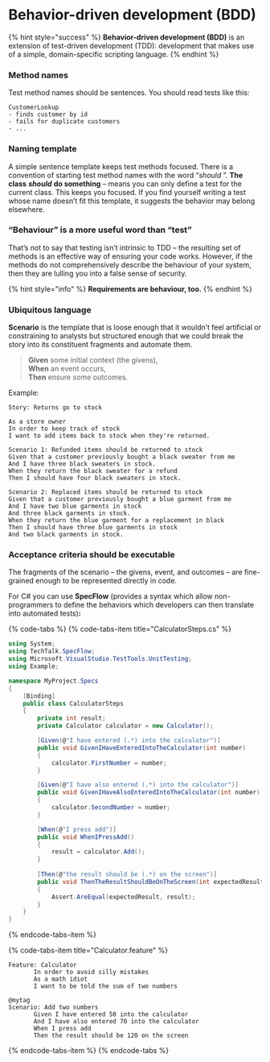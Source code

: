 # Behavior-driven development \(BDD\)

{% hint style="success" %}
**Behavior-driven development \(BDD\)** is an extension of test-driven development \(TDD\): development that makes use of a simple, domain-specific scripting language.
{% endhint %}

### Method names

Test method names should be sentences. You should read tests like this:

```text
CustomerLookup
- finds customer by id
- fails for duplicate customers
- ...
```

### Naming template

A simple sentence template keeps test methods focused. There is a convention of starting test method names with the word “_should_ ”. **The class** _**should**_ **do something** – means you can only define a test for the current class. This keeps you focused. If you find yourself writing a test whose name doesn’t fit this template, it suggests the behavior may belong elsewhere.

### “Behaviour” is a more useful word than “test”

That’s not to say that testing isn’t intrinsic to TDD – the resulting set of methods is an effective way of ensuring your code works. However, if the methods do not comprehensively describe the behaviour of your system, then they are lulling you into a false sense of security.

{% hint style="info" %}
**Requirements are behaviour, too.**
{% endhint %}

### Ubiquitous language

**Scenario** is the template that is loose enough that it wouldn’t feel artificial or constraining to analysts but structured enough that we could break the story into its constituent fragments and automate them.

> **Given** some initial context \(the givens\),  
> **When** an event occurs,  
> **Then** ensure some outcomes.

Example:

```text
Story: Returns go to stock

As a store owner
In order to keep track of stock
I want to add items back to stock when they're returned.

Scenario 1: Refunded items should be returned to stock
Given that a customer previously bought a black sweater from me
And I have three black sweaters in stock.
When they return the black sweater for a refund
Then I should have four black sweaters in stock.

Scenario 2: Replaced items should be returned to stock
Given that a customer previously bought a blue garment from me
And I have two blue garments in stock
And three black garments in stock.
When they return the blue garment for a replacement in black
Then I should have three blue garments in stock
And two black garments in stock.
```

### Acceptance criteria should be executable

The fragments of the scenario – the givens, event, and outcomes – are fine-grained enough to be represented directly in code.

For C\# you can use **SpecFlow** \(provides a syntax which allow non-programmers to define the behaviors which developers can then translate into automated tests\)**:**

{% code-tabs %}
{% code-tabs-item title="CalculatorSteps.cs" %}
```csharp
using System;
using TechTalk.SpecFlow;
using Microsoft.VisualStudio.TestTools.UnitTesting;
using Example;

namespace MyProject.Specs
{
    [Binding]
    public class CalculatorSteps
    {
        private int result; 
        private Calculator calculator = new Calculator();

        [Given(@"I have entered (.*) into the calculator")]
        public void GivenIHaveEnteredIntoTheCalculator(int number)
        {
            calculator.FirstNumber = number;
        }

        [Given(@"I have also entered (.*) into the calculator")]
        public void GivenIHaveAlsoEnteredIntoTheCalculator(int number)
        {
            calculator.SecondNumber = number;
        }

        [When(@"I press add")]
        public void WhenIPressAdd()
        {
            result = calculator.Add();
        }
        
        [Then(@"the result should be (.*) on the screen")]
        public void ThenTheResultShouldBeOnTheScreen(int expectedResult)
        {
            Assert.AreEqual(expectedResult, result);
        }
    }
}
```
{% endcode-tabs-item %}

{% code-tabs-item title="Calculator.feature" %}
```text
Feature: Calculator
       In order to avoid silly mistakes
       As a math idiot
       I want to be told the sum of two numbers

@mytag
Scenario: Add two numbers
       Given I have entered 50 into the calculator
       And I have also entered 70 into the calculator
       When I press add
       Then the result should be 120 on the screen
```
{% endcode-tabs-item %}
{% endcode-tabs %}

